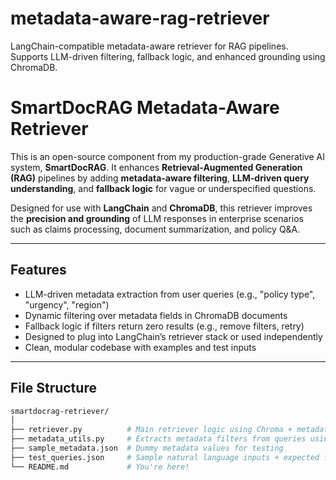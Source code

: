 # metadata-aware-rag-retriever
LangChain-compatible metadata-aware retriever for RAG pipelines. Supports LLM-driven filtering, fallback logic, and enhanced grounding using ChromaDB.

# SmartDocRAG Metadata-Aware Retriever

This is an open-source component from my production-grade Generative AI system, **SmartDocRAG**. It enhances **Retrieval-Augmented Generation (RAG)** pipelines by adding **metadata-aware filtering**, **LLM-driven query understanding**, and **fallback logic** for vague or underspecified questions.

Designed for use with **LangChain** and **ChromaDB**, this retriever improves the **precision and grounding** of LLM responses in enterprise scenarios such as claims processing, document summarization, and policy Q&A.

---

## Features

- LLM-driven metadata extraction from user queries (e.g., "policy type", "urgency", "region")
- Dynamic filtering over metadata fields in ChromaDB documents
- Fallback logic if filters return zero results (e.g., remove filters, retry)
- Designed to plug into LangChain’s retriever stack or used independently
- Clean, modular codebase with examples and test inputs

---

## File Structure

```bash
smartdocrag-retriever/
│
├── retriever.py          # Main retriever logic using Chroma + metadata filters
├── metadata_utils.py     # Extracts metadata filters from queries using an LLM
├── sample_metadata.json  # Dummy metadata values for testing
├── test_queries.json     # Sample natural language inputs + expected filters
└── README.md             # You're here!

